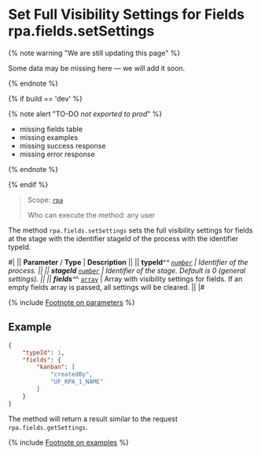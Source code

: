 # Set Full Visibility Settings for Fields rpa.fields.setSettings

{% note warning "We are still updating this page" %}

Some data may be missing here — we will add it soon.

{% endnote %}

{% if build == 'dev' %}

{% note alert "TO-DO _not exported to prod_" %}

- missing fields table
- missing examples
- missing success response
- missing error response

{% endnote %}

{% endif %}

> Scope: [`rpa`](../../../scopes/permissions.md)
>
> Who can execute the method: any user

The method `rpa.fields.setSettings` sets the full visibility settings for fields at the stage with the identifier stageId of the process with the identifier typeId.

#|
|| **Parameter** / **Type** | **Description** ||
|| **typeId**^*^ 
[`number`](../../../data-types.md) | Identifier of the process. ||
|| **stageId** 
[`number`](../../../data-types.md) | Identifier of the stage. Default is 0 (general settings). ||
|| **fields**^*^ 
[`array`](../../../data-types.md) | Array with visibility settings for fields. If an empty fields array is passed, all settings will be cleared. ||
|#

{% include [Footnote on parameters](../../../../_includes/required.md) %}

## Example

```json
{
    "typeId": 1,
    "fields": {
        "kanban": [
            "createdBy", 
            "UF_RPA_1_NAME"
        ]
    }
}
```
The method will return a result similar to the request `rpa.fields.getSettings`.

{% include [Footnote on examples](../../../../_includes/examples.md) %}